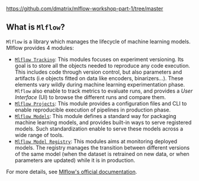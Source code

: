   https://github.com/dmatrix/mlflow-workshop-part-1/tree/master

## What is ``Mlflow``?

``Mlflow`` is a library which manages the lifecycle of machine learning models. Mlflow provides 4 modules:

- [``Mlflow Tracking``](https://www.mlflow.org/docs/latest/tracking.html): This modules focuses on experiment versioning. Its goal is to store all the objects needed to reproduce any code execution. This includes code through version control, but also parameters and artifacts (i.e objects fitted on data like encoders, binarizers...). These elements vary wildly during machine learning experimentation phase. ``Mlflow`` also enable to track metrics to evaluate runs, and provides a *User Interface* (UI) to browse the different runs and compare them.
- [``Mlflow Projects``](https://www.mlflow.org/docs/latest/projects.html): This module provides a configuration files and CLI to enable reproducible execution of pipelines in production phase.
- [``Mlflow Models``](https://www.mlflow.org/docs/latest/models.html): This module defines a standard way for packaging machine learning models, and provides built-in ways to serve registered models. Such standardization enable to serve these models across a wide range of tools.
- [``Mlflow Model Registry``](https://www.mlflow.org/docs/latest/model-registry.html): This modules aims at monitoring deployed models. The registry manages the transition between different versions of the same model (when the dataset is retrained on new data, or when parameters are updated) while it is in production.

For more details, see [Mlflow's official documentation](https://www.mlflow.org/docs/latest/index.html).
